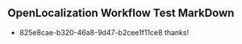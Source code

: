 ## OpenLocalization Workflow Test MarkDown
* 825e8cae-b320-46a8-9d47-b2cee1f11ce8 thanks!

<!--HONumber=Aug16_HO4-->


